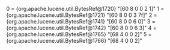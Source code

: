 0 = {org.apache.lucene.util.BytesRef@1720} "[60 8 0 0 2 1]"
1 = {org.apache.lucene.util.BytesRef@1721} "[60 8 0 0 3 7f]"
2 = {org.apache.lucene.util.BytesRef@1741} "[60 8 0 0 6 0]"
3 = {org.apache.lucene.util.BytesRef@1742} "[60 8 0 0 6 3]"
4 = {org.apache.lucene.util.BytesRef@1765} "[68 4 0 0 2]"
5 = {org.apache.lucene.util.BytesRef@1766} "[68 4 0 0 2]"